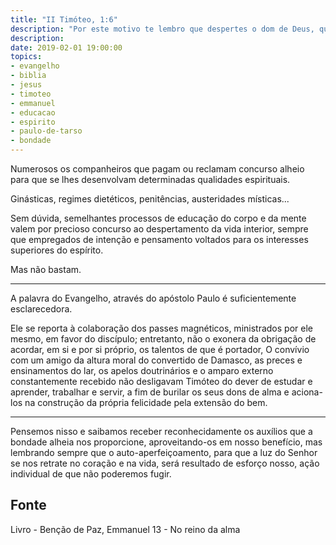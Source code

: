 ```yaml
---
title: "II Timóteo, 1:6"
description: "Por este motivo te lembro que despertes o dom de Deus, que Existe em ti, pela imposição de minhas mãos. – Paulo"
description: 
date: 2019-02-01 19:00:00
topics: 
- evangelho
- biblia
- jesus
- timoteo
- emmanuel
- educacao
- espirito
- paulo-de-tarso
- bondade
---
```


Numerosos os companheiros que pagam ou reclamam concurso alheio para que
se lhes desenvolvam determinadas qualidades espirituais.

Ginásticas, regimes dietéticos, penitências, austeridades místicas...

Sem dúvida, semelhantes processos de educação do corpo e da mente
valem por precioso concurso ao despertamento da vida interior, sempre
que empregados de intenção e pensamento voltados para os interesses
superiores do espírito.

Mas não bastam. 

***

A palavra do Evangelho, através do apóstolo Paulo é suficientemente
esclarecedora.

Ele se reporta à colaboração dos passes magnéticos, ministrados por ele mesmo,
em favor do discípulo; entretanto, não o exonera da obrigação de acordar, em si
e por si próprio, os talentos de que é portador, O convívio com um amigo da
altura moral do convertido de Damasco, as preces e ensinamentos do lar, os
apelos doutrinários e o amparo externo constantemente recebido não desligavam
Timóteo do dever de estudar e aprender, trabalhar e servir, a fim de burilar os
seus dons de alma e aciona-los na construção da própria felicidade pela extensão
do bem.

***

Pensemos nisso e saibamos receber reconhecidamente os auxílios que
a bondade alheia nos proporcione, aproveitando-os em nosso benefício,
mas lembrando sempre que o auto-aperfeiçoamento, para que a luz do Senhor
se nos retrate no coração e na vida, será resultado de esforço nosso,
ação individual de que não poderemos fugir.


## Fonte
Livro - Benção de Paz, Emmanuel
13 - No reino da alma 

